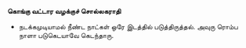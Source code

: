 **கொங்கு வட்டார வழக்குச் சொல்லகராதி**
- நடக்கமுடியாமல் நீண்ட நாட்கள் ஒரே இடத்தில் படுத்திருத்தல். அவுரு ரொம்ப நாளா படுகெடயாவே கெடந்தாரு.

